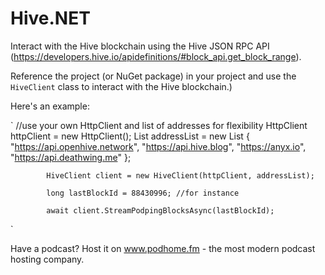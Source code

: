 # Hive.NET

Interact with the Hive blockchain using the Hive JSON RPC API (https://developers.hive.io/apidefinitions/#block_api.get_block_range).

Reference the project (or NuGet package) in your project and use the `HiveClient` class to interact with the Hive blockchain.)

Here's an example:

`
            //use your own HttpClient and list of addresses for flexibility
            HttpClient httpClient = new HttpClient();
            List<string> addressList = new List<string>
            {
                "https://api.openhive.network",
                "https://api.hive.blog",
                "https://anyx.io",
                "https://api.deathwing.me"
            };

            HiveClient client = new HiveClient(httpClient, addressList);

            long lastBlockId = 88430996; //for instance

            await client.StreamPodpingBlocksAsync(lastBlockId);
`

Have a podcast? Host it on www.podhome.fm - the most modern podcast hosting company.